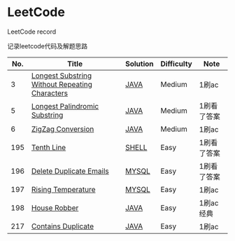 # LeetCode
LeetCode record

记录leetcode代码及解题思路

|No.|Title|Solution|Difficulty|Note|
|---|---|---|---|---|
|3|[Longest Substring Without Repeating Characters](https://leetcode.com/problems/longest-substring-without-repeating-characters/description/)|[JAVA](https://github.com/Sunmit/LeetCode/blob/master/003.Longest%20Substring%20Without%20Repeating%20Characters/Solution.java)|Medium|1刷ac|
|5|[Longest Palindromic Substring](https://leetcode.com/problems/longest-palindromic-substring/description/)|[JAVA](https://github.com/Sunmit/LeetCode/blob/master/005.Longest%20Palindromic%20Substring/Solution.java)|Medium|1刷看了答案|
|6|[ZigZag Conversion](https://leetcode.com/problems/zigzag-conversion/description/)|[JAVA](https://github.com/Sunmit/LeetCode/blob/master/006.ZigZag%20Conversion/Solution2.java)|Medium|1刷ac|
|195|[Tenth Line](https://leetcode.com/problems/tenth-line/description/)|[SHELL](https://github.com/Sunmit/LeetCode/blob/master/195.Tenth%20Line/solution.sh)|Easy|1刷看了答案|
|196|[Delete Duplicate Emails](https://leetcode.com/problems/delete-duplicate-emails/description/)|[MYSQL](https://github.com/Sunmit/LeetCode/tree/master/196.Delete%20Duplicate%20Emails)|Easy|1刷看了答案|
|197|[Rising Temperature](https://leetcode.com/problems/rising-temperature/description/)|[MYSQL](https://github.com/Sunmit/LeetCode/blob/master/197.Rising%20Temperature/SQL.sql)|Easy|1刷ac|
|198|[House Robber](https://leetcode.com/problems/house-robber/description/)|[JAVA](https://github.com/Sunmit/LeetCode/blob/master/198.House%20Robber/Solution1.java)|Easy|1刷ac 经典|
|217|[Contains Duplicate](https://leetcode.com/problems/contains-duplicate/description/)|[JAVA](https://github.com/Sunmit/LeetCode/blob/master/217.Contains%20Duplicate/Solution.java)|Easy|1刷ac|

